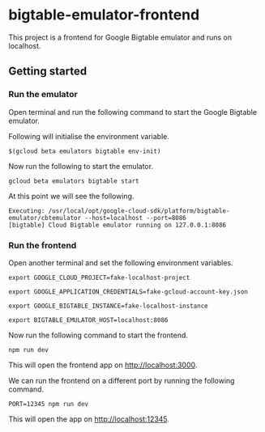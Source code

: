 # bigtable-emulator-frontend
This project is a frontend for Google Bigtable emulator and runs on localhost.

## Getting started

### Run the emulator

Open terminal and run the following command to start the Google Bigtable emulator.

Following will initialise the environment variable.

```shell
$(gcloud beta emulators bigtable env-init)
```

Now run the following to start the emulator.

```shell
gcloud beta emulators bigtable start
```

At this point we will see the following.

```text
Executing: /usr/local/opt/google-cloud-sdk/platform/bigtable-emulator/cbtemulator --host=localhost --port=8086
[bigtable] Cloud Bigtable emulator running on 127.0.0.1:8086
```

### Run the frontend

Open another terminal and set the following environment variables.

```shell
export GOOGLE_CLOUD_PROJECT=fake-localhost-project

export GOOGLE_APPLICATION_CREDENTIALS=fake-gcloud-account-key.json

export GOOGLE_BIGTABLE_INSTANCE=fake-localhost-instance

export BIGTABLE_EMULATOR_HOST=localhost:8086
```

Now run the following command to start the frontend.

```shell
npm run dev
```

This will open the frontend app on [http://localhost:3000](http://localhost:3000).

We can run the frontend on a different port by running the following command.

```shell
PORT=12345 npm run dev
```

This will open the app on [http://localhost:12345](http://localhost:12345).
